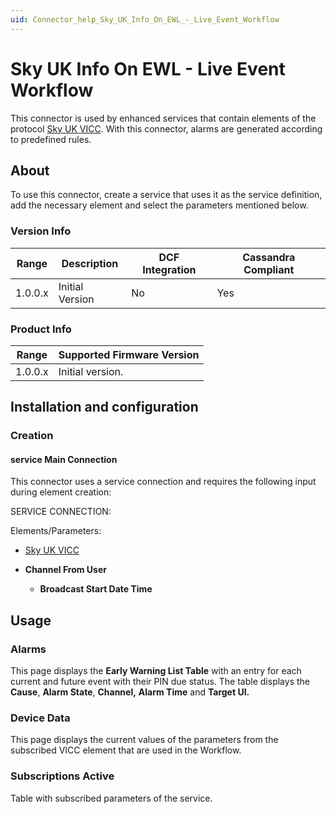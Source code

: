 ```yaml
---
uid: Connector_help_Sky_UK_Info_On_EWL_-_Live_Event_Workflow
---
```


# Sky UK Info On EWL - Live Event Workflow

This connector is used by enhanced services that contain elements of the protocol [Sky UK VICC](xref:Connector_help_Sky_UK_VICC). With this connector, alarms are generated according to predefined rules.

## About

To use this connector, create a service that uses it as the service definition, add the necessary element and select the parameters mentioned below.

### Version Info

| **Range** | **Description** | **DCF Integration** | **Cassandra Compliant** |
|------------------|-----------------|---------------------|-------------------------|
| 1.0.0.x          | Initial Version | No                  | Yes                     |

### Product Info

| Range | Supported Firmware Version |
|------------------|-----------------------------|
| 1.0.0.x          | Initial version.            |

## Installation and configuration

### Creation

#### service Main Connection

This connector uses a service connection and requires the following input during element creation:

SERVICE CONNECTION:

Elements/Parameters:

- [Sky UK VICC](xref:Connector_help_Sky_UK_VICC)

- **Channel From User**
  - **Broadcast Start Date Time**

## Usage

### Alarms

This page displays the **Early Warning List Table** with an entry for each current and future event with their PIN due status. The table displays the **Cause**, **Alarm State**, **Channel,** **Alarm Time** and **Target UI.**

### Device Data

This page displays the current values of the parameters from the subscribed VICC element that are used in the Workflow.

### Subscriptions Active

Table with subscribed parameters of the service.
